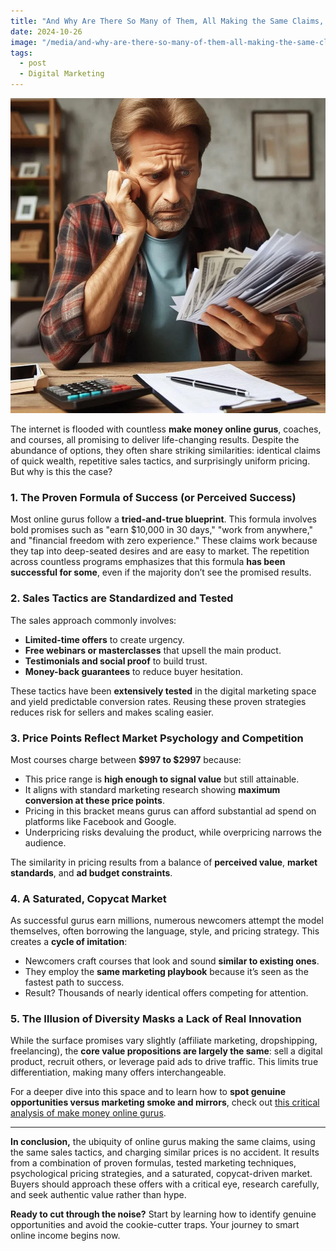 ```yaml
---
title: "And Why Are There So Many of Them, All Making the Same Claims, All Using the Same Sales Tactics, and All Charging the Same Prices?"
date: 2024-10-26
image: "/media/and-why-are-there-so-many-of-them-all-making-the-same-claims-all-using-the-same-sales-tactics-and-all-charging-the-same-prices.webp"
tags:
  - post
  - Digital Marketing
---
```


![And Why Are There So Many of Them, All Making the Same Claims, All Using the Same Sales Tactics, and All Charging the Same Prices?](/media/and-why-are-there-so-many-of-them-all-making-the-same-claims-all-using-the-same-sales-tactics-and-all-charging-the-same-prices.webp)

The internet is flooded with countless **make money online gurus**, coaches, and courses, all promising to deliver life-changing results. Despite the abundance of options, they often share striking similarities: identical claims of quick wealth, repetitive sales tactics, and surprisingly uniform pricing. But why is this the case?

### 1. The Proven Formula of Success (or Perceived Success)

Most online gurus follow a **tried-and-true blueprint**. This formula involves bold promises such as "earn $10,000 in 30 days," "work from anywhere," and "financial freedom with zero experience." These claims work because they tap into deep-seated desires and are easy to market. The repetition across countless programs emphasizes that this formula **has been successful for some**, even if the majority don’t see the promised results.

### 2. Sales Tactics are Standardized and Tested

The sales approach commonly involves:

- **Limited-time offers** to create urgency.
- **Free webinars or masterclasses** that upsell the main product.
- **Testimonials and social proof** to build trust.
- **Money-back guarantees** to reduce buyer hesitation.

These tactics have been **extensively tested** in the digital marketing space and yield predictable conversion rates. Reusing these proven strategies reduces risk for sellers and makes scaling easier.

### 3. Price Points Reflect Market Psychology and Competition

Most courses charge between **$997 to $2997** because:

- This price range is **high enough to signal value** but still attainable.
- It aligns with standard marketing research showing **maximum conversion at these price points**.
- Pricing in this bracket means gurus can afford substantial ad spend on platforms like Facebook and Google.
- Underpricing risks devaluing the product, while overpricing narrows the audience.

The similarity in pricing results from a balance of **perceived value**, **market standards**, and **ad budget constraints**.

### 4. A Saturated, Copycat Market

As successful gurus earn millions, numerous newcomers attempt the model themselves, often borrowing the language, style, and pricing strategy. This creates a **cycle of imitation**:

- Newcomers craft courses that look and sound **similar to existing ones**.
- They employ the **same marketing playbook** because it’s seen as the fastest path to success.
- Result? Thousands of nearly identical offers competing for attention.

### 5. The Illusion of Diversity Masks a Lack of Real Innovation

While the surface promises vary slightly (affiliate marketing, dropshipping, freelancing), the **core value propositions are largely the same**: sell a digital product, recruit others, or leverage paid ads to drive traffic. This limits true differentiation, making many offers interchangeable.

For a deeper dive into this space and to learn how to **spot genuine opportunities versus marketing smoke and mirrors**, check out [this critical analysis of make money online gurus](https://supertotallyawesome.com/posts/make-money-online-gurus/).

---

**In conclusion,** the ubiquity of online gurus making the same claims, using the same sales tactics, and charging similar prices is no accident. It results from a combination of proven formulas, tested marketing techniques, psychological pricing strategies, and a saturated, copycat-driven market. Buyers should approach these offers with a critical eye, research carefully, and seek authentic value rather than hype.

**Ready to cut through the noise?** Start by learning how to identify genuine opportunities and avoid the cookie-cutter traps. Your journey to smart online income begins now.
